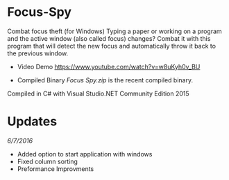 # Focus-Spy
Combat focus theft (for Windows) 
Typing a paper or working on a program and the active window (also called focus) changes? Combat it with this program that will detect the new focus and automatically throw it back to the previous window.

- Video Demo
https://www.youtube.com/watch?v=w8uKyh0v_BU

- Compiled Binary
_Focus Spy.zip_ is the recent compiled binary.<br>

Compiled in C# with Visual Studio.NET Community Edition 2015

# Updates

*6/7/2016*
- Added option to start application with windows
- Fixed column sorting
- Preformance Improvments
